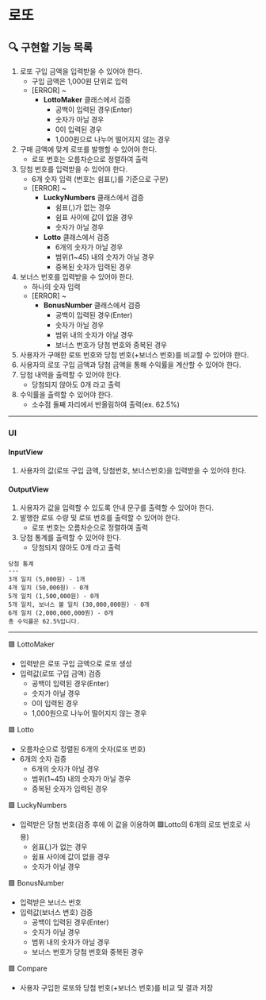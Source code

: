 # 로또

## 🔍 구현할 기능 목록
1. 로또 구입 금액을 입력받을 수 있어야 한다.
    - 구입 금액은 1,000원 단위로 입력
    - [ERROR] ~
        - **LottoMaker** 클래스에서 검증
          - 공백이 입력된 경우(Enter)
          - 숫자가 아닐 경우
          - 0이 입력된 경우
          - 1,000원으로 나누어 떨어지지 않는 경우
2. 구매 금액에 맞게 로또를 발행할 수 있어야 한다.
    - 로또 번호는 오름차순으로 정렬하여 출력
3. 당첨 번호를 입력받을 수 있어야 한다.
    - 6개 숫자 입력 (번호는 쉼표(,)를 기준으로 구분)
    - [ERROR] ~
        - **LuckyNumbers** 클래스에서 검증
          - 쉼표(,)가 없는 경우
          - 쉼표 사이에 값이 없을 경우
          - 숫자가 아닐 경우
        - **Lotto** 클래스에서 검증
          - 6개의 숫자가 아닐 경우
          - 범위(1~45) 내의 숫자가 아닐 경우
          - 중복된 숫자가 입력된 경우
4. 보너스 번호를 입력받을 수 있어야 한다.
    - 하나의 숫자 입력
    - [ERROR] ~
      - **BonusNumber** 클래스에서 검증
        - 공백이 입력된 경우(Enter)
        - 숫자가 아닐 경우
        - 범위 내의 숫자가 아닐 경우
        - 보너스 번호가 당첨 번호와 중복된 경우
5. 사용자가 구매한 로또 번호와 당첨 번호(+보너스 번호)를 비교할 수 있어야 한다.
6. 사용자의 로또 구입 금액과 당첨 금액을 통해 수익률을 계산할 수 있어야 한다.
7. 당첨 내역을 출력할 수 있어야 한다.
    - 당첨되지 않아도 0개 라고 출력
8. 수익률을 출력할 수 있어야 한다.
    - 소수점 둘째 자리에서 반올림하여 출력(ex. 62.5%)

---

### UI

#### InputView

1. 사용자의 값(로또 구입 금액, 당첨번호, 보너스번호)을 입력받을 수 있어야 한다.

#### OutputView

1. 사용자가 값을 입력할 수 있도록 안내 문구를 출력할 수 있어야 한다.
2. 발행한 로또 수량 및 로또 번호를 출력할 수 있어야 한다.
    - 로또 번호는 오름차순으로 정렬하여 출력
3. 당첨 통계를 출력할 수 있어야 한다.
    - 당첨되지 않아도 0개 라고 출력
```
당첨 통계
---
3개 일치 (5,000원) - 1개
4개 일치 (50,000원) - 0개
5개 일치 (1,500,000원) - 0개
5개 일치, 보너스 볼 일치 (30,000,000원) - 0개
6개 일치 (2,000,000,000원) - 0개
총 수익률은 62.5%입니다.
```
---

🟩 LottoMaker
- 입력받은 로또 구입 금액으로 로또 생성
- 입력값(로또 구입 금액) 검증
  - 공백이 입력된 경우(Enter)
  - 숫자가 아닐 경우
  - 0이 입력된 경우
  - 1,000원으로 나누어 떨어지지 않는 경우

🟩 Lotto
- 오름차순으로 정렬된 6개의 숫자(로또 번호)
- 6개의 숫자 검증
  - 6개의 숫자가 아닐 경우
  - 범위(1~45) 내의 숫자가 아닐 경우
  - 중복된 숫자가 입력된 경우

🟩 LuckyNumbers
- 입력받은 당첨 번호(검증 후에 이 값을 이용하여 🟩Lotto의 6개의 로또 번호로 사용)
  - 쉼표(,)가 없는 경우
  - 쉼표 사이에 값이 없을 경우
  - 숫자가 아닐 경우

🟩 BonusNumber
- 입력받은 보너스 번호
- 입력값(보너스 번호) 검증
  - 공백이 입력된 경우(Enter)
  - 숫자가 아닐 경우
  - 범위 내의 숫자가 아닐 경우
  - 보너스 번호가 당첨 번호와 중복된 경우

🟩 Compare
- 사용자 구입한 로또와 당첨 번호(+보너스 번호)를 비교 및 결과 저장

